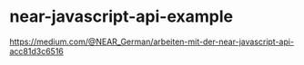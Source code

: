 # near-javascript-api-example

https://medium.com/@NEAR_German/arbeiten-mit-der-near-javascript-api-acc81d3c6516
